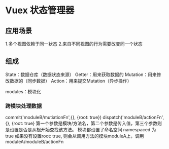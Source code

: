 # Vuex 状态管理器

## 应用场景
1.多个视图依赖于同一状态
2.来自不同视图的行为需要改变同一个状态

## 组成
State：数据仓库（数据状态来源）
Getter：用来获取数据的
Mutation：用来修改数据的（同步数据）
Action：用来提交Mutation（异步操作）

modules：模块化

### 跨模块处理数据

commit('moduleB/mutiationFn',{}, {root: true})
dispatch('moduleB/actionFn',{}, {root: true}
第一个参数是模块/方法名，第二个参数是传入值，第三个参数则是设置是否是从根开始查找该方法。
模块都设置了命名空间 namespaced 为 true
如果没有设置root: true, 则会从调用方法的模块moduleA上，调用 moduleA/moduleB/actionFn
